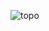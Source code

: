 
![topo](https://user-images.githubusercontent.com/95319831/165428426-0c861cf8-6db8-44ed-8528-588d19bc42aa.png)
